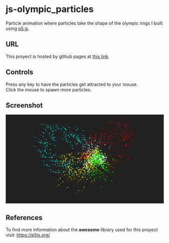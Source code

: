 # js-olympic_particles
Particle animation where particles take the shape of the olympic rings I built using <a href="https://p5js.org/">p5.js</a>.
## URL
This proyect is hosted by github pages at <a href="https://pabloqb2000.github.io/js-olympic_particles/">this link</a>.
## Controls
Press any key to have the particles get attracted to your mouse. </br>
Click the mouse to spawn more particles.
## Screenshot
<img src="imgs/screenshot01.png"></img>
## References
To find more information about the <b>awesome</b> library used for this proyect visit:
<a href="https://p5js.org/"> https://p5js.org/ </a>
